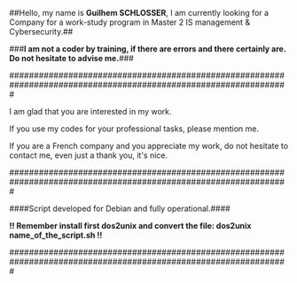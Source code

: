 ##Hello, my name is __Guilhem SCHLOSSER__, I am currently looking for a Company for a work-study program in Master 2 IS management & Cybersecurity.## 

###**I am not a coder by training, if there are errors and there certainly are. Do not hesitate to advise me.**###

#################################################################################################################

I am glad that you are interested in my work.

If you use my codes for your professional tasks, please mention me.

If you are a French company and you appreciate my work, do not hesitate to contact me, even just a thank you, it's nice.

#################################################################################################################

####Script developed for Debian and fully operational.####

__!! Remember install first dos2unix and convert the file: dos2unix name_of_the_script.sh !!__

#################################################################################################################

